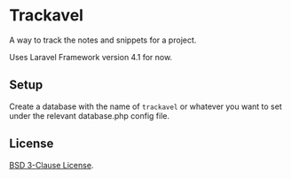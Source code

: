 # Trackavel

A way to track the notes and snippets for a project.

Uses Laravel Framework version 4.1 for now.

## Setup

Create a database with the name of `trackavel` or whatever you want to set 
under the relevant database.php config file.

## License

[BSD 3-Clause License](http://opensource.org/licenses/BSD-3-Clause).

